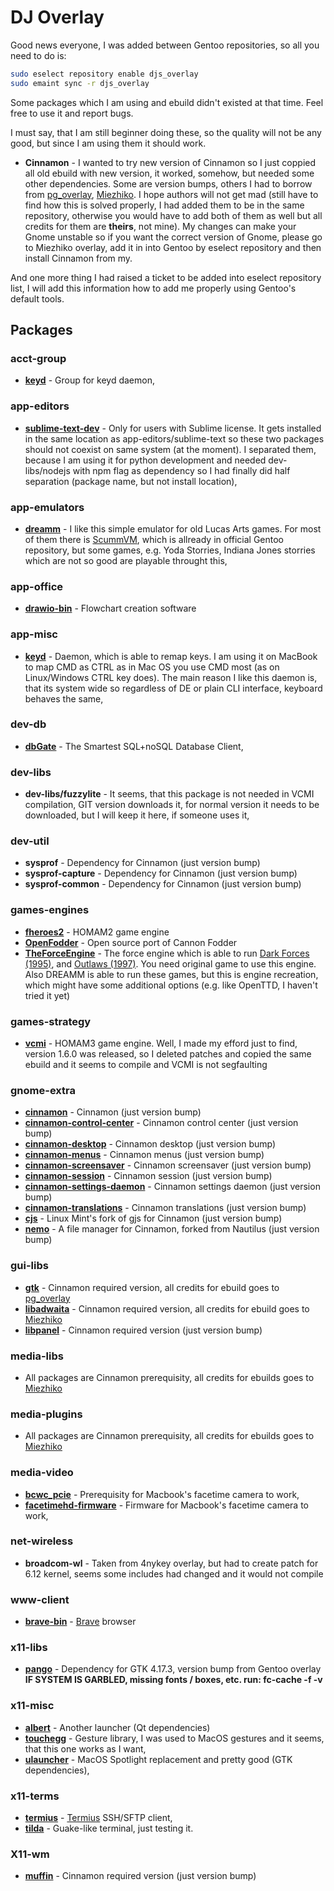 DJ Overlay
==========

Good news everyone, I was added between Gentoo repositories, so all you need to do is:
```sh
sudo eselect repository enable djs_overlay
sudo emaint sync -r djs_overlay
```

Some packages which I am using and ebuild didn't existed at that time. Feel free to use it and report bugs.

I must say, that I am still beginner doing these, so the quality will not be any good, but since I am using them it should work.

- **Cinnamon** - I wanted to try new version of Cinnamon so I just coppied all old ebuild with new version, it worked, somehow, but needed some other dependencies. Some are version bumps, others I had to borrow from [pg_overlay](https://github.com/gentoo-mirror/pg_overlay), [Miezhiko](https://github.com/gentoo-mirror/Miezhiko). I hope authors will not get mad (still have to find how this is solved properly, I had added them to be in the same repository, otherwise you would have to add both of them as well but all credits for them are **theirs**, not mine). My changes can make your Gnome unstable so if you want the correct version of Gnome, please go to Miezhiko overlay, add it in into Gentoo by eselect repository and then install Cinnamon from my.

And one more thing I had raised a ticket to be added into eselect repository list, I will add this information how to add me properly using Gentoo's default tools.

## Packages

### acct-group
- **[keyd](https://github.com/rvaiya/keyd)** - Group for keyd daemon,

### app-editors
- **[sublime-text-dev](https://www.sublimetext.com/dev)** - Only for users with Sublime license. It gets installed in the same location as app-editors/sublime-text so these two packages should not coexist on same system (at the moment). I separated them, because I am using it for python development and needed dev-libs/nodejs with npm flag as dependency so I had finally did half separation (package name, but not install location),

### app-emulators
- **[dreamm](https://aarongiles.com/dreamm/)** - I like this simple emulator for old Lucas Arts games. For most of them there is [ScummVM](https://scummvm.org/), which is allready in official Gentoo repository, but some games, e.g. Yoda Storries, Indiana Jones storries which are not so good are playable throught this,

### app-office
- **[drawio-bin](https://github.com/jgraph/drawio-desktop/releases)** - Flowchart creation software

### app-misc
- **[keyd](https://github.com/rvaiya/keyd)** - Daemon, which is able to remap keys. I am using it on MacBook to map CMD as CTRL as in Mac OS you use CMD most (as on Linux/Windows CTRL key does). The main reason I like this daemon is, that its system wide so regardless of DE or plain CLI interface, keyboard behaves the same,

### dev-db
- **[dbGate](https://dbgate.org/)** - The Smartest SQL+noSQL Database Client,

### dev-libs
- **dev-libs/fuzzylite** - It seems, that this package is not needed in VCMI compilation, GIT version downloads it, for normal version it needs to be downloaded, but I will keep it here, if someone uses it,

### dev-util
- **sysprof** - Dependency for Cinnamon (just version bump)
- **sysprof-capture** - Dependency for Cinnamon (just version bump)
- **sysprof-common** - Dependency for Cinnamon (just version bump)

### games-engines
- **[fheroes2](https://github.com/ihhub/fheroes2/releases)** - HOMAM2 game engine
- **[OpenFodder](https://github.com/OpenFodder/openfodder)** - Open source port of Cannon Fodder
- **[TheForceEngine](https://github.com/luciusDXL/TheForceEngine)** - The force engine which is able to run [Dark Forces (1995)](https://www.gog.com/en/game/star_wars_dark_forces), and [Outlaws (1997)](https://www.gog.com/en/game/outlaws_a_handful_of_missions). You need original game to use this engine. Also DREAMM is able to run these games, but this is engine recreation, which might have some additional options (e.g. like OpenTTD, I haven't tried it yet)

### games-strategy
  - **[vcmi](https://github.com/vcmi/vcmi)** - HOMAM3 game engine. Well, I made my efford just to find, version 1.6.0 was released, so I deleted patches and copied the same ebuild and it seems to compile and VCMI is not segfaulting

### gnome-extra
- **[cinnamon](https://github.com/linuxmint/cinnamon)** - Cinnamon (just version bump)
- **[cinnamon-control-center](https://github.com/linuxmint/cinnamon-control-center)** - Cinnamon control center (just version bump)
- **[cinnamon-desktop](https://github.com/linuxmint/cinnamon-desktop)** - Cinnamon desktop (just version bump)
- **[cinnamon-menus](https://github.com/linuxmint/cinnamon-menus)** - Cinnamon menus (just version bump)
- **[cinnamon-screensaver](https://github.com/linuxmint/cinnamon-screensaver)** - Cinnamon screensaver (just version bump)
- **[cinnamon-session](https://github.com/linuxmint/cinnamon-session)** - Cinnamon session (just version bump)
- **[cinnamon-settings-daemon](https://github.com/linuxmint/cinnamon-settings-daemon)** - Cinnamon settings daemon (just version bump)
- **[cinnamon-translations](https://github.com/linuxmint/cinnamon-translations)** - Cinnamon translations (just version bump)
- **[cjs](https://github.com/linuxmint/cjs)** - Linux Mint's fork of gjs for Cinnamon (just version bump)
- **[nemo](https://github.com/linuxmint/nemo)** - A file manager for Cinnamon, forked from Nautilus (just version bump)

### gui-libs
- **[gtk](https://gitlab.gnome.org/GNOME/gtk/)** - Cinnamon required version, all credits for ebuild goes to [pg_overlay](https://github.com/gentoo-mirror/pg_overlay)
- **[libadwaita](https://gitlab.gnome.org/GNOME/libadwaita)** - Cinnamon required version, all credits for ebuild goes to [Miezhiko](https://github.com/gentoo-mirror/Miezhiko)
- **[libpanel](https://gitlab.gnome.org/GNOME/libpanel)** - Cinnamon required version (just version bump)

### media-libs
- All packages are Cinnamon prerequisity, all credits for ebuilds goes to [Miezhiko](https://github.com/gentoo-mirror/Miezhiko)

### media-plugins
- All packages are Cinnamon prerequisity, all credits for ebuilds goes to [Miezhiko](https://github.com/gentoo-mirror/Miezhiko)

### media-video
- **[bcwc_pcie](https://github.com/wackywendell/bcwc_pcie)** - Prerequisity for Macbook's facetime camera to work,
- **[facetimehd-firmware](https://github.com/patjak/facetimehd)** - Firmware for Macbook's facetime camera to work,

### net-wireless
- **broadcom-wl** - Taken from 4nykey overlay, but had to create patch for 6.12 kernel, seems some includes had changed and it would not compile

### www-client
- **[brave-bin](https://github.com/brave/brave-browser)** - [Brave](https://brave.com/) browser

### x11-libs
- **[pango](https://gitlab.gnome.org/GNOME/pango)** - Dependency for GTK 4.17.3, version bump from Gentoo overlay **IF SYSTEM IS GARBLED, missing fonts / boxes, etc. run: fc-cache -f -v**

### x11-misc
- **[albert](https://github.com/albertlauncher/albert)** - Another launcher (Qt dependencies)
- **[touchegg](https://github.com/JoseExposito/touchegg)** - Gesture library, I was used to MacOS gestures and it seems, that this one works as I want,
- **[ulauncher](https://ulauncher.io/)** - MacOS Spotlight replacement and pretty good (GTK dependencies),

### x11-terms
- **[termius](https://support.termius.com/hc/en-us/articles/4404036107673-Windows-Linux-Mac)** - [Termius](https://termius.com) SSH/SFTP client,
- **[tilda](https://github.com/lanoxx/tilda)** - Guake-like terminal, just testing it.

### X11-wm
- **[muffin](https://github.com/linuxmint/muffin)** - Cinnamon required version (just version bump)
